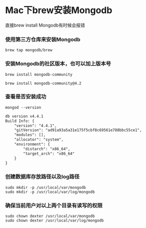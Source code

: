 # Mac下brew安装Mongodb

直接brew install Mongodb有时候会报错

### 使用第三方仓库来安装Mongodb
```
brew tap mongodb/brew
```

### 安装Mongodb的社区版本，也可以加上版本号
```
brew install mongodb-community
```
```
brew install mongodb-community@4.2
```

### 查看是否安装成功
```
mongod --version
```
```xml
db version v4.4.1
Build Info: {
    "version": "4.4.1",
    "gitVersion": "ad91a93a5a31e175f5cbf8c69561e788bbc55ce1",
    "modules": [],
    "allocator": "system",
    "environment": {
        "distarch": "x86_64",
        "target_arch": "x86_64"
    }
}
```

### 创建数据库存放路径以及log路径
```
sudo mkdir -p /usr/local/var/mongodb
sudo mkdir -p /usr/local/var/log/mongodb
```

### 确保当前用户对以上两个目录有读写的权限
```
sudo chown dexter /usr/local/var/mongodb
sudo chown dexter /usr/local/var/log/mongodb
```


